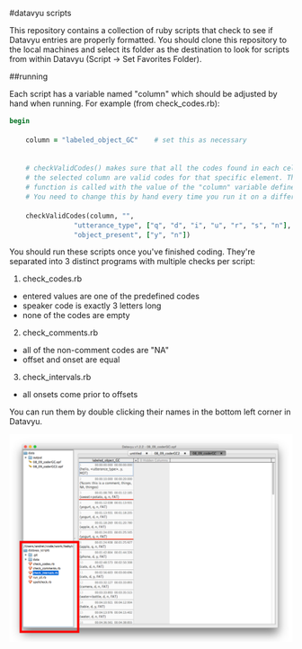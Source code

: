 #datavyu scripts

This repository contains a collection of ruby scripts that check to see if Datavyu entries are properly formatted. You should clone this repository to the local machines and select its folder as the destination to look for scripts from within Datavyu (Script -> Set Favorites Folder).

##running

Each script has a variable named "column" which should be adjusted by hand when running. For example (from check_codes.rb):


```ruby
begin

	column = "labeled_object_GC"	# set this as necessary


	# checkValidCodes() makes sure that all the codes found in each cell of
	# the selected column are valid codes for that specific element. The
	# function is called with the value of the "column" variable defined above.
	# You need to change this by hand every time you run it on a different column.

	checkValidCodes(column, "",
				"utterance_type", ["q", "d", "i", "u", "r", "s", "n"],
				"object_present", ["y", "n"])
```

You should run these scripts once you've finished coding. They're separated into 3 distinct programs with multiple checks per script:

1. check_codes.rb
  * entered values are one of the predefined codes
  * speaker code is exactly 3 letters long
  * none of the codes are empty
2. check_comments.rb
  * all of the non-comment codes are "NA"
  * offset and onset are equal
3. check_intervals.rb
  * all onsets come prior to offsets

You can run them by double clicking their names in the bottom left corner in Datavyu.


![datavyu_scripts](data/datavyu_scripts_screen.png)
